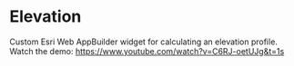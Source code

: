 # Elevation
Custom Esri Web AppBuilder widget for calculating an elevation profile. Watch the demo: https://www.youtube.com/watch?v=C6RJ-oetUJg&t=1s
